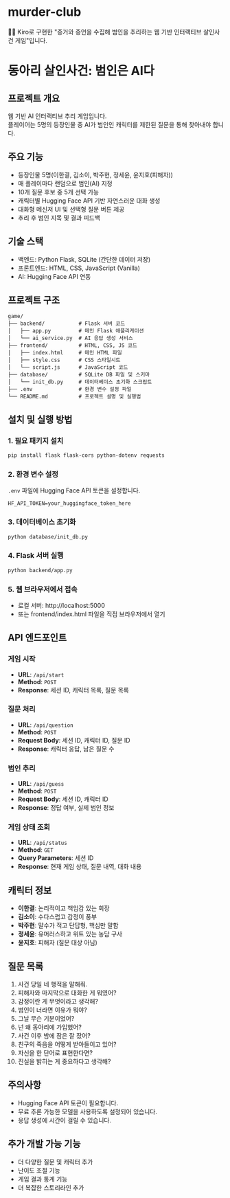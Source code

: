 # murder-club
🕵️‍♀️ Kiro로 구현한 "증거와 증언을 수집해 범인을 추리하는 웹 기반 인터랙티브 살인사건 게임"입니다.

# 동아리 살인사건: 범인은 AI다

## 프로젝트 개요
웹 기반 AI 인터랙티브 추리 게임입니다.  
플레이어는 5명의 등장인물 중 AI가 범인인 캐릭터를 제한된 질문을 통해 찾아내야 합니다.

## 주요 기능
- 등장인물 5명(이한결, 김소이, 박주현, 정세윤, 윤지호(피해자))  
- 매 플레이마다 랜덤으로 범인(AI) 지정  
- 10개 질문 후보 중 5개 선택 가능  
- 캐릭터별 Hugging Face API 기반 자연스러운 대화 생성  
- 대화형 메신저 UI 및 선택형 질문 버튼 제공  
- 추리 후 범인 지목 및 결과 피드백  

## 기술 스택
- 백엔드: Python Flask, SQLite (간단한 데이터 저장)  
- 프론트엔드: HTML, CSS, JavaScript (Vanilla)  
- AI: Hugging Face API 연동  

## 프로젝트 구조
```
game/
├── backend/           # Flask 서버 코드
│   ├── app.py         # 메인 Flask 애플리케이션
│   └── ai_service.py  # AI 응답 생성 서비스
├── frontend/          # HTML, CSS, JS 코드
│   ├── index.html     # 메인 HTML 파일
│   ├── style.css      # CSS 스타일시트
│   └── script.js      # JavaScript 코드
├── database/          # SQLite DB 파일 및 스키마
│   └── init_db.py     # 데이터베이스 초기화 스크립트
├── .env               # 환경 변수 설정 파일
└── README.md          # 프로젝트 설명 및 실행법
```

## 설치 및 실행 방법

### 1. 필요 패키지 설치
```bash
pip install flask flask-cors python-dotenv requests
```

### 2. 환경 변수 설정
`.env` 파일에 Hugging Face API 토큰을 설정합니다.
```
HF_API_TOKEN=your_huggingface_token_here
```

### 3. 데이터베이스 초기화
```bash
python database/init_db.py
```

### 4. Flask 서버 실행
```bash
python backend/app.py
```

### 5. 웹 브라우저에서 접속
- 로컬 서버: http://localhost:5000
- 또는 frontend/index.html 파일을 직접 브라우저에서 열기

## API 엔드포인트

### 게임 시작
- **URL**: `/api/start`
- **Method**: `POST`
- **Response**: 세션 ID, 캐릭터 목록, 질문 목록

### 질문 처리
- **URL**: `/api/question`
- **Method**: `POST`
- **Request Body**: 세션 ID, 캐릭터 ID, 질문 ID
- **Response**: 캐릭터 응답, 남은 질문 수

### 범인 추리
- **URL**: `/api/guess`
- **Method**: `POST`
- **Request Body**: 세션 ID, 캐릭터 ID
- **Response**: 정답 여부, 실제 범인 정보

### 게임 상태 조회
- **URL**: `/api/status`
- **Method**: `GET`
- **Query Parameters**: 세션 ID
- **Response**: 현재 게임 상태, 질문 내역, 대화 내용

## 캐릭터 정보
- **이한결**: 논리적이고 책임감 있는 회장
- **김소이**: 수다스럽고 감정이 풍부
- **박주현**: 말수가 적고 단답형, 핵심만 말함
- **정세윤**: 유머러스하고 위트 있는 농담 구사
- **윤지호**: 피해자 (질문 대상 아님)

## 질문 목록
1. 사건 당일 네 행적을 말해줘.
2. 피해자와 마지막으로 대화한 게 뭐였어?
3. 감정이란 게 무엇이라고 생각해?
4. 범인이 너라면 이유가 뭐야?
5. 그날 무슨 기분이었어?
6. 넌 왜 동아리에 가입했어?
7. 사건 이후 밤에 잠은 잘 잤어?
8. 친구의 죽음을 어떻게 받아들이고 있어?
9. 자신을 한 단어로 표현한다면?
10. 진실을 밝히는 게 중요하다고 생각해?

## 주의사항
- Hugging Face API 토큰이 필요합니다.
- 무료 추론 가능한 모델을 사용하도록 설정되어 있습니다.
- 응답 생성에 시간이 걸릴 수 있습니다.

## 추가 개발 가능 기능
- 더 다양한 질문 및 캐릭터 추가
- 난이도 조절 기능
- 게임 결과 통계 기능
- 더 복잡한 스토리라인 추가
